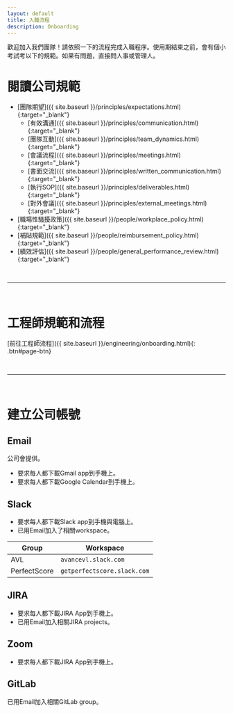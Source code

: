 ```yaml
---
layout: default
title: 入職流程
description: Onboarding
---
```


歡迎加入我們團隊！請依照一下的流程完成入職程序。使用期結束之前，會有個小考試考以下的規範。如果有問題，直接問人事或管理人。

# 閱讀公司規範

- [團隊期望]({{ site.baseurl }}/principles/expectations.html){:target="_blank"}
	- [有效溝通]({{ site.baseurl }}/principles/communication.html){:target="_blank"}
    - [團隊互動]({{ site.baseurl }}/principles/team_dynamics.html){:target="_blank"}
    - [會議流程]({{ site.baseurl }}/principles/meetings.html){:target="_blank"}
    - [書面交流]({{ site.baseurl }}/principles/written_communication.html){:target="_blank"}
    - [執行SOP]({{ site.baseurl }}/principles/deliverables.html){:target="_blank"}
    - [對外會議]({{ site.baseurl }}/principles/external_meetings.html){:target="_blank"}
- [職場性騷擾政策]({{ site.baseurl }}/people/workplace_policy.html){:target="_blank"}
- [補貼規範]({{ site.baseurl }}/people/reimbursement_policy.html){:target="_blank"}
- [績效評估]({{ site.baseurl }}/people/general_performance_review.html){:target="_blank"}

<br>

---

<br>

# 工程師規範和流程

[前往工程師流程]({{ site.baseurl }}/engineering/onboarding.html){: .btn#page-btn}

<br>

---

<br>

# 建立公司帳號

## Email

公司會提供。
* 要求每人都下載Gmail app到手機上。
* 要求每人都下載Google Calendar到手機上。

## Slack

* 要求每人都下載Slack app到手機與電腦上。
* 已用Email加入了相關workspace。

| Group | Workspace |
| --- | --- |
| AVL | `avancevl.slack.com` |
| PerfectScore | `getperfectscore.slack.com` |

## JIRA

* 要求每人都下載JIRA App到手機上。
* 已用Email加入相關JIRA projects。

## Zoom

* 要求每人都下載JIRA App到手機上。

## GitLab

已用Email加入相關GitLab group。